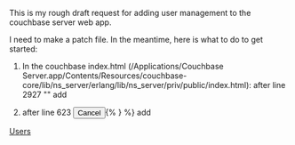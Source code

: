 This is my rough draft request for adding user management to the couchbase server web app.

I need to make a patch file. In the meantime, here is what to do to get started:

1) In the couchbase index.html (/Applications/Couchbase Server.app/Contents/Resources/couchbase-core/lib/ns_server/erlang/lib/ns_server/priv/public/index.html): 
after line 2927 "<script src="js/app.js"></script>" add

<script src="extensions/com.joelsaltzman.user_settings/user_settings.js"></script>


2) after line 623 <button class="inner_btn cancel_compact_btn {%= disableCancel ? 'dynamic_disabled' : ''%}" data-uri="{%= h(thisBucketCompactionTask.cancelURI) %}"><span>Cancel</span></button>{% } %} add

<a class="inner_btn" href="#userSettings={%= h(encodeURIComponent(uri)) %}">Users</a>
